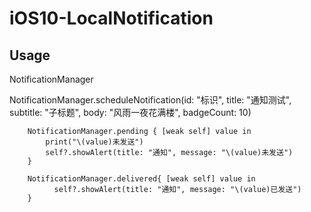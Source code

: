# iOS10-LocalNotification
## Usage
NotificationManager 

 NotificationManager.scheduleNotification(id: "标识", title: "通知测试", subtitle: "子标题", body: "风雨一夜花满楼", badgeCount: 10)
        
        NotificationManager.pending { [weak self] value in
            print("\(value)未发送")
            self?.showAlert(title: "通知", message: "\(value)未发送")
        }
        
        NotificationManager.delivered{ [weak self] value in
              self?.showAlert(title: "通知", message: "\(value)已发送")
        } 



